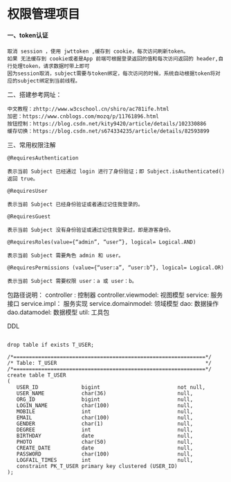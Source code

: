 # 权限管理项目 
#### 一、token认证

    取消 session ，使用 jwttoken ,缓存到 cookie，每次访问刷新token。
    如果 无法缓存到 cookie或者是App 前端可根据登录返回的值和每次访问返回的 header,自行处理token，请求数据时带上即可
    因为session取消，subject需要与token绑定，每次访问的时候，系统自动根据token将对应的subject绑定到当前线程。
  
二、搭建参考网址：
  
    中文教程：zhttp://www.w3cschool.cn/shiro/ac781ife.html
    加密：https://www.cnblogs.com/mozq/p/11761896.html
    按钮控制：https://blog.csdn.net/kity9420/article/details/102330886
    缓存切换：https://blog.csdn.net/s674334235/article/details/82593899

三、常用权限注解
    
    
    @RequiresAuthentication
    
    表示当前 Subject 已经通过 login 进行了身份验证；即 Subject.isAuthenticated() 返回 true。 
    
    @RequiresUser 
    
    表示当前 Subject 已经身份验证或者通过记住我登录的。 
    
    @RequiresGuest
    
    表示当前 Subject 没有身份验证或通过记住我登录过，即是游客身份。 
    
    @RequiresRoles(value={“admin”, “user”}, logical= Logical.AND)
    
    表示当前 Subject 需要角色 admin 和 user。 
    
    @RequiresPermissions (value={“user:a”, “user:b”}, logical= Logical.OR)
    
    表示当前 Subject 需要权限 user：a 或 user：b。 

  

 包路径说明：
 controller : 控制器
 controller.viewmodel: 视图模型
 service: 服务接口
 service.impl： 服务实现
 service.domainmodel: 领域模型
 dao: 数据操作
 dao.datamodel: 数据模型
 util: 工具包

 
 
 
 
 
 DDL
```mysql

drop table if exists T_USER;

/*==============================================================*/
/* Table: T_USER                                                */
/*==============================================================*/
create table T_USER 
(
   USER_ID              bigint                         not null,
   USER_NAME            char(36)                       null,
   ORG_ID               bigint                         null,
   LOGIN_NAME           char(100)                      null,
   MOBILE               int                            null,
   EMAIL                char(100)                      null,
   GENDER               char(1)                        null,
   DEGREE               int                            null,
   BIRTHDAY             date                           null,
   PHOTO                char(50)                       null,
   CREATE_DATE          date                           null,
   PASSWORD             char(100)                      null,
   LOGFAIL_TIMES        int                            null,
   constraint PK_T_USER primary key clustered (USER_ID)
);

```